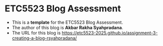 
# ETC5523 Blog Assessment

* This is a **template** for the ETC5523 Blog Assessment. 
* The author of this blog is **Akbar Rakha Syahpradana**.
* The URL for this blog is https://etc5523-2025.github.io/assignment-3-creating-a-blog-rsyahpradana/
